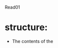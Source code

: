 
Read01

# structure: 
- The contents of the <title> element are either shown in the top of the browser, 
  above where you usually type in the URL of the page you want to visit, or on the tab for that page
  (if your browser uses tabs to allow you to view multiple pages at the same time).

 
